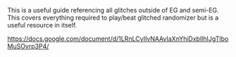 This is a useful guide referencing all glitches outside of EG and semi-EG. This covers everything required to play/beat glitched randomizer but is a useful resource in itself.

https://docs.google.com/document/d/1LRnLCyIIvNAAvIaXnYhiDxblIhIJgTlboMuSOvrp3P4/
